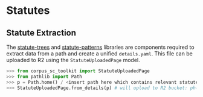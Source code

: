 # Statutes

## Statute Extraction

The [statute-trees](https://github.com/justmars/statute-trees) and [statute-patterns](https://github.com/justmars/statute-patterns) libraries are components required to extract data from a path and create a unified `details.yaml`. This file can be uploaded to R2 using the `StatuteUploadedPage` model.

```py title="With a statutes directory"
>>> from corpus_sc_toolkit import StatuteUploadedPage
>>> from pathlib import Path
>>> p = Path.home() / <insert path here which contains relevant statute files>
>>> StatuteUploadedPage.from_details(p) # will upload to R2 bucket: ph-statutes
```
